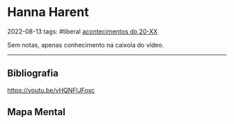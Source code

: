 # Hanna Harent
2022-08-13
tags: #liberal [acontecimentos do  20-XX](../../Sec/Acontecimentos%20Dos%20Séculos/acontecimentos%20do%20%2020-XX.md)

Sem notas, apenas conhecimento na caixola do vídeo.

-----------------------------------------------
## Bibliografia

https://youtu.be/vHQNFlJFoxc

## Mapa Mental